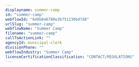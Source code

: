 ```yaml
---
displayname: summer-camp
id: "summer-camp"
webflowId: "640b846780e3b751230bd7d8"
urlSlug: "summer-camp"
webflowName: "Summer Camp"
filename: "summer-camp"
callToActionLink: ""
agencyId: municipal-clerk
divisionPhone: ""
webflowIndustry: "Summer Camp"
licenseCertificationClassification: "CONTACT/REGULATIONS"
---
```

